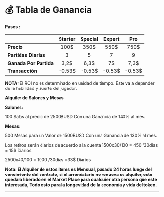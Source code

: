 # 💰 Tabla de Ganancia

**Pases :**

|                        | Starter | Special | Expert |   Pro  |
| ---------------------- | :-----: | :-----: | :----: | :----: |
| **Precio**             |   100$  |   350$  |  550$  |  750$  |
| **Partidas Diarias**   |    3    |    5    |    7   |    9   |
| **Ganada Por Partida** |   3,2$  |   6,3$  |   7$   |  7,3$  |
| **Transacción**        |  -0.53$ |  -0.53$ | -0.53$ | -0.53$ |

**NOTA:** El ROI no es determinado en unidad de tiempo. Este va a depender de la habilidad y suerte del jugador.

**Alquiler de Salones y Mesas**

**Salones:**

100 Salas al precio de 2500BUSD Con una Ganancia de 140% al mes.

**Mesas:**

500 Mesas para un Valor de 1500BUSD Con una Ganancia de 130% al mes.

Los retiros serán diarios de acuerdo a la cuenta 1500x30/100 = 450 /30dias = 15$ Diarios

2500x40/100 = 1000 /30dias =33$ Diarios

**Nota: El Alquiler de estos items es Mensual, pasado 24 horas luego del vencimiento del contrato, si el arrendatario no renueva su alquiler, este quedara liberado en el Market Place para cualquier otra persona que este interesada, Todo esto para la longevidad de la economía y vida del token.**

***
